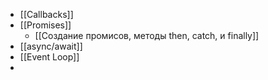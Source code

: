 - [[Callbacks]]
- [[Promises]]
  - [[Создание промисов, методы then, catch, и finally]]
- [[async/await]]
- [[Event Loop]]
-